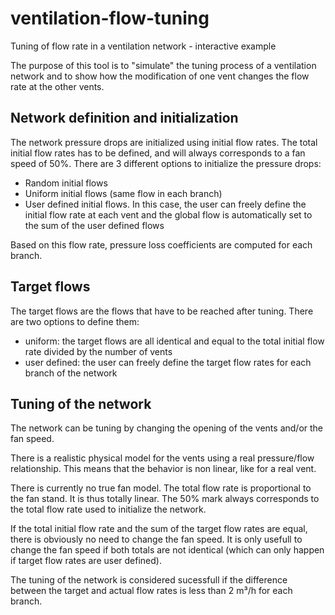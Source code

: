 # ventilation-flow-tuning
Tuning of flow rate in a ventilation network - interactive example

The purpose of this tool is to "simulate" the tuning process of a ventilation network and to show how the modification of one vent changes the flow rate at the other vents. 

## Network definition and initialization
The network pressure drops are initialized using initial flow rates. The total initial flow rates has to be defined, and will always corresponds to a fan speed of 50%. 
There are 3 different options to initialize the pressure drops:
* Random initial flows
* Uniform initial flows (same flow in each branch)
* User defined initial flows. In this case, the user can freely define the initial flow rate at each vent and the global flow is automatically set to the sum of the user defined flows

Based on this flow rate, pressure loss coefficients are computed for each branch. 

## Target flows
The target flows are the flows that have to be reached after tuning. There are two options to define them:
* uniform: the target flows are all identical and equal to the total initial flow rate divided by the number of vents
* user defined: the user can freely define the target flow rates for each branch of the network

## Tuning of the network
The network can be tuning by changing the opening of the vents and/or the fan speed. 

There is a realistic physical model for the vents using a real pressure/flow relationship. This means that the behavior is non linear, like for a real vent. 

There is currently no true fan model. The total flow rate is proportional to the fan stand. It is thus totally linear. The 50% mark always corresponds to the total flow rate used to initialize the network. 

If the total initial flow rate and the sum of the target flow rates are equal, there is obviously no need to change the fan speed. It is only usefull to change the fan speed if both totals are not identical (which can only happen if target flow rates are user defined). 

The tuning of the network is considered sucessfull if the difference between the target and actual flow rates is less than 2 m³/h for each branch. 


